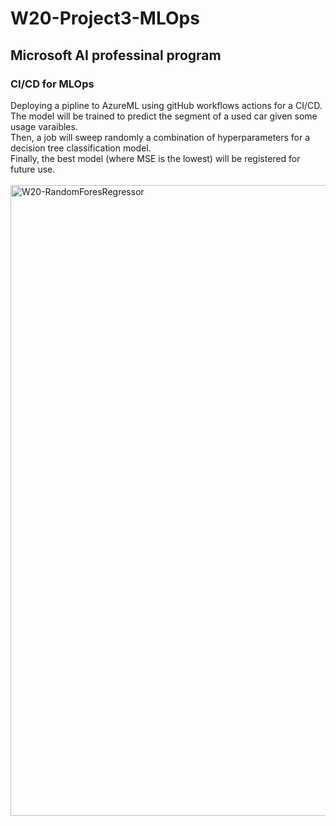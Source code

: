 # W20-Project3-MLOps
## Microsoft AI professinal program
### CI/CD for MLOps
Deploying a pipline to AzureML using gitHub workflows actions for a CI/CD.<br>
The model will be trained to predict the segment of a used car given some usage varaibles.<br>
Then, a job will sweep randomly a combination of hyperparameters for a decision tree classification model.<br>
Finally, the best model (where MSE is the lowest) will be registered for future use.<br><br>
<img width="1156" height="1009" alt="W20-RandomForesRegressor" src="https://github.com/user-attachments/assets/0a77bbcd-9db8-4ae4-bcd5-ba49ce40c002" />
